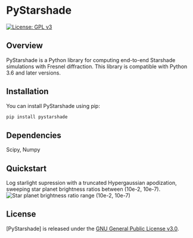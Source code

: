 # PyStarshade

[![License: GPL v3](https://img.shields.io/badge/License-GPLv3-blue.svg)](https://www.gnu.org/licenses/gpl-3.0)

## Overview

PyStarshade is a Python library for computing end-to-end Starshade simulations with Fresnel diffraction. This library is compatible with Python 3.6 and later versions.

## Installation

You can install PyStarshade using pip:

```bash
pip install pystarshade
```

## Dependencies

Scipy, Numpy

## Quickstart

Log starlight supression with a truncated Hypergaussian apodization, sweeping star planet brightness ratios between (10e-2, 10e-7).
![Star planet brightness ratio range (10e-2, 10e-7)](images/contrast_.gif)

## License

[PyStarshade] is released under the [GNU General Public License v3.0](LICENSE).
